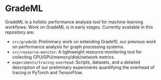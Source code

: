 # GradeML

GradeML is a holistic performance analysis tool for machine learning workflows.
Work on GradeML is in early stages.
Currently available in this repository are:

- `src/grade10`: Preliminary work on extending Grade10, our previous work on performance analysis for graph processing systems.
- `src/resource-monitor`: A ligthweight resource monitoring tool for collecting CPU/GPU/memory/disk/network metrics.
- `experiments/tracing-overhead`: Scripts, datasets, and a detailed description of our preliminary experiments quantifying the overhead of tracing in PyTorch and TensorFlow.



